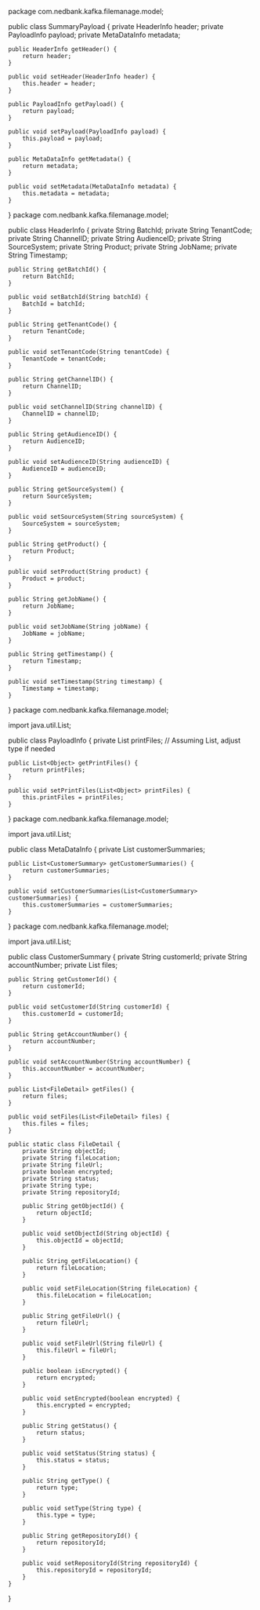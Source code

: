 package com.nedbank.kafka.filemanage.model;

public class SummaryPayload {
    private HeaderInfo header;
    private PayloadInfo payload;
    private MetaDataInfo metadata;

    public HeaderInfo getHeader() {
        return header;
    }

    public void setHeader(HeaderInfo header) {
        this.header = header;
    }

    public PayloadInfo getPayload() {
        return payload;
    }

    public void setPayload(PayloadInfo payload) {
        this.payload = payload;
    }

    public MetaDataInfo getMetadata() {
        return metadata;
    }

    public void setMetadata(MetaDataInfo metadata) {
        this.metadata = metadata;
    }
}
package com.nedbank.kafka.filemanage.model;

public class HeaderInfo {
    private String BatchId;
    private String TenantCode;
    private String ChannelID;
    private String AudienceID;
    private String SourceSystem;
    private String Product;
    private String JobName;
    private String Timestamp;

    public String getBatchId() {
        return BatchId;
    }

    public void setBatchId(String batchId) {
        BatchId = batchId;
    }

    public String getTenantCode() {
        return TenantCode;
    }

    public void setTenantCode(String tenantCode) {
        TenantCode = tenantCode;
    }

    public String getChannelID() {
        return ChannelID;
    }

    public void setChannelID(String channelID) {
        ChannelID = channelID;
    }

    public String getAudienceID() {
        return AudienceID;
    }

    public void setAudienceID(String audienceID) {
        AudienceID = audienceID;
    }

    public String getSourceSystem() {
        return SourceSystem;
    }

    public void setSourceSystem(String sourceSystem) {
        SourceSystem = sourceSystem;
    }

    public String getProduct() {
        return Product;
    }

    public void setProduct(String product) {
        Product = product;
    }

    public String getJobName() {
        return JobName;
    }

    public void setJobName(String jobName) {
        JobName = jobName;
    }

    public String getTimestamp() {
        return Timestamp;
    }

    public void setTimestamp(String timestamp) {
        Timestamp = timestamp;
    }
}
package com.nedbank.kafka.filemanage.model;

import java.util.List;

public class PayloadInfo {
    private List<Object> printFiles;  // Assuming List<Object>, adjust type if needed

    public List<Object> getPrintFiles() {
        return printFiles;
    }

    public void setPrintFiles(List<Object> printFiles) {
        this.printFiles = printFiles;
    }
}
package com.nedbank.kafka.filemanage.model;

import java.util.List;

public class MetaDataInfo {
    private List<CustomerSummary> customerSummaries;

    public List<CustomerSummary> getCustomerSummaries() {
        return customerSummaries;
    }

    public void setCustomerSummaries(List<CustomerSummary> customerSummaries) {
        this.customerSummaries = customerSummaries;
    }
}
package com.nedbank.kafka.filemanage.model;

import java.util.List;

public class CustomerSummary {
    private String customerId;
    private String accountNumber;
    private List<FileDetail> files;

    public String getCustomerId() {
        return customerId;
    }

    public void setCustomerId(String customerId) {
        this.customerId = customerId;
    }

    public String getAccountNumber() {
        return accountNumber;
    }

    public void setAccountNumber(String accountNumber) {
        this.accountNumber = accountNumber;
    }

    public List<FileDetail> getFiles() {
        return files;
    }

    public void setFiles(List<FileDetail> files) {
        this.files = files;
    }

    public static class FileDetail {
        private String objectId;
        private String fileLocation;
        private String fileUrl;
        private boolean encrypted;
        private String status;
        private String type;
        private String repositoryId;

        public String getObjectId() {
            return objectId;
        }

        public void setObjectId(String objectId) {
            this.objectId = objectId;
        }

        public String getFileLocation() {
            return fileLocation;
        }

        public void setFileLocation(String fileLocation) {
            this.fileLocation = fileLocation;
        }

        public String getFileUrl() {
            return fileUrl;
        }

        public void setFileUrl(String fileUrl) {
            this.fileUrl = fileUrl;
        }

        public boolean isEncrypted() {
            return encrypted;
        }

        public void setEncrypted(boolean encrypted) {
            this.encrypted = encrypted;
        }

        public String getStatus() {
            return status;
        }

        public void setStatus(String status) {
            this.status = status;
        }

        public String getType() {
            return type;
        }

        public void setType(String type) {
            this.type = type;
        }

        public String getRepositoryId() {
            return repositoryId;
        }

        public void setRepositoryId(String repositoryId) {
            this.repositoryId = repositoryId;
        }
    }
}
